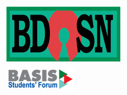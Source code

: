  [![BdOSN](/bdosn-logo.png "Bangladesh Open Source Network - BdOSN")](https://bdosn.org) 
<!-- [![BdOSN](/bdOSN-logo.jpg "Bangladesh Open Source Network - BdOSN")](https://bdosn.org) --> 
<!-- [![BSF-DPI](/bsf-dpi-chapter.png "BASIS Students Forum - DPI Chapter")](https://bsf.basis.org.bd) --> 
[![BSF-DPI](/bsf.png "BASIS Students Forum - DPI Chapter")](https://bsf.basis.org.bd)  
